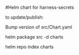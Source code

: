 #Helm chart for harness-secrets

to update/publish:

Bump version of src/Chart.yaml

helm package src -d charts

helm repo index charts
